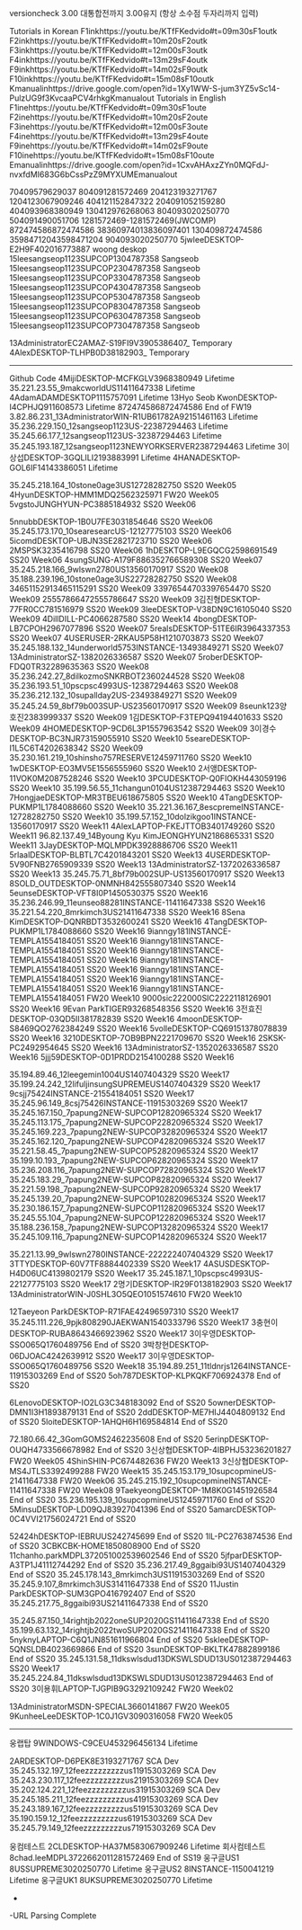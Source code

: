 versioncheck 3.00 대통합전까지 3.00유지 (항상 소수점 두자리까지 입력) 

Tutorials in Korean
F1inkhttps://youtu.be/KTfFKedvido#t=09m30sF1outk F2inkhttps://youtu.be/KTfFKedvido#t=10m20sF2outk F3inkhttps://youtu.be/KTfFKedvido#t=12m00sF3outk F4inkhttps://youtu.be/KTfFKedvido#t=13m29sF4outk F9inkhttps://youtu.be/KTfFKedvido#t=14m02sF9outk F10inkhttps://youtu.be/KTfFKedvido#t=15m08sF10outk Kmanualinhttps://drive.google.com/open?id=1Xy1WW-S-jum3YZ5vSc14-PulzUG9f3KvcaaPCV4rhkgKmanualout
Tutorials in English
F1inehttps://youtu.be/KTfFKedvido#t=09m30sF1oute F2inehttps://youtu.be/KTfFKedvido#t=10m20sF2oute F3inehttps://youtu.be/KTfFKedvido#t=12m00sF3oute F4inehttps://youtu.be/KTfFKedvido#t=13m29sF4oute F9inehttps://youtu.be/KTfFKedvido#t=14m02sF9oute F10inehttps://youtu.be/KTfFKedvido#t=15m08sF10oute Emanualinhttps://drive.google.com/open?id=1CxvAHAxzZYn0MQFdJ-nvxfdMI683G6bCssPzZ9MYXUMEmanualout

70409579629037 804091281572469 204123193271767 1204123067909246 404121152847322 204091052159280 404093968380949 130412976268063 804093020250770 504091490051706 1281572469-1281572469(JWCOMP) 872474586872474586 38360974013836097401 130409872474586 35984712043598471204 904093020250770 5jwleeDESKTOP-E2H9F402016773887 woong deskop
15leesangseop1123SUPCOP1304787358 Sangseob 15leesangseop1123SUPCOP2304787358 Sangseob 15leesangseop1123SUPCOP3304787358 Sangseob 15leesangseop1123SUPCOP4304787358 Sangseob 15leesangseop1123SUPCOP5304787358 Sangseob 15leesangseop1123SUPCOP8304787358 Sangseob
15leesangseop1123SUPCOP6304787358 Sangseob 15leesangseop1123SUPCOP7304787358 Sangseob

13AdministratorEC2AMAZ-S19FI9V3905386407_ Temporary
4AlexDESKTOP-TLHPB0D38182903_ Temporary

------------------------------
Github Code
4MijiDESKTOP-MCFKGLV3968380949 Lifetime
35.221.23.55_9makcworldUS11411647338 Lifetime
4AdamADAMDESKTOP1115757091 Lifetime
13Hyo Seob KwonDESKTOP-I4CPHJQ911608573 Lifetime
872474586872474586 End of FW19
3.82.86.231_13AdministratorWIN-R1UB61782A92151461163 Lifetime
35.236.229.150_12sangseop1123US-22387294463 Lifetime
35.245.66.177_12sangseop1123US-32387294463 Lifetime
35.245.193.187_12sangseop1123NEWYORKSERVER2387294463 Lifetime
3이상섭DESKTOP-3GQLILI2193883991 Lifetime
4HANADESKTOP-GOL6IF14143386051 Lifetime



35.245.218.164_10stone0age3US12728282750 SS20 Week05
4HyunDESKTOP-HMM1MDQ2562325971 FW20 Week05
5vgstoJUNGHYUN-PC3885184932 SS20 Week06

5nnubbDESKTOP-1B0U7FE3031854646 SS20 Week06
35.245.173.170_10searesearcUS-12127775103 SS20 Week06
5icomdDESKTOP-UBJN3SE2821723710 SS20 Week06
2MSPSK3235416798 SS20 Week06
1hDESKTOP-L9EGQCG2598691549 SS20 Week06
4sungSUNG-A179F886352766589308 SS20 Week07
35.245.218.166_9wlswn2780US13560170917 SS20 Week08
35.188.239.196_10stone0age3US22728282750 SS20 Week08
34651152913465115291 SS20 Week09
33976544703397654470 SS20 Week09
25557866472555786647 SS20 Week09
3김진형DESKTOP-77FR0CC781516979 SS20 Week09
3leeDESKTOP-V38DN9C16105040 SS20 Week09
4DillDILL-PC4066287580 SS20 Week14
4bongDESKTOP-LB7CPOH2967077896 SS20 Week07
5realsDESKTOP-51TE6IR3964337353 SS20 Week07
4USERUSER-2RKAU5P58H1210703873 SS20 Week07
35.245.188.132_14underworld5753INSTANCE-13493849271 SS20 Week07
13AdministratorSZ-1382026336587 SS20 Week07
5roberDESKTOP-FDQ0TR32289635363 SS20 Week08
35.236.242.27_8dilkozmoSNKRBOT2360244528 SS20 Week08
35.236.193.51_10pscpsc4993US-12387294463 SS20 Week08
35.236.212.132_10supallday2US-23493849271 SS20 Week09
35.245.24.59_8bf79b003SUP-US23560170917 SS20 Week09
8seunk123양호진2383999337 SS20 Week09
1김DESKTOP-F3TEPQ94194401633 SS20 Week09
4HOMEDESKTOP-9CD6L3P1557963542 SS20 Week09
3이경수DESKTOP-BC3NJR73159055910 SS20 Week10
5seareDESKTOP-I1L5C6T4202638342 SS20 Week09
35.230.161.219_10shinsho757RESERVE12459711760 SS20 Week10
1wDESKTOP-EO3MV5E1556555960 SS20 Week10
2서앵DESKTOP-11VOK0M2087528246 SS20 Week10
3PCUDESKTOP-Q0FIOKH443059196 SS20 Week10
35.199.56.55_11changun0104US12387294463 SS20 Week10
7HongjaeDESKTOP-MR3TBEU618675805 SS20 Week10
4TangDESKTOP-PUKMP1L1784088660 SS20 Week10
35.221.36.167_8escpremeINSTANCE-12728282750 SS20 Week10
35.199.57.152_10dolzikgoo1INSTANCE-13560170917 SS20 Week11
4AlexLAPTOP-FKEJTTOB3401749260 SS20 Week11
96.82.137.49_14Byoung Kyu KimJEONGHYUN2186865331 SS20 Week11
3JayDESKTOP-MQLMPDK3928886706 SS20 Week11
5rlaalDESKTOP-BLBTL7C4201843201 SS20 Week13
4USERDESKTOP-5V90FNB2765909339 SS20 Week13
13AdministratorSZ-1372026336587 SS20 Week13
35.245.75.71_8bf79b002SUP-US13560170917 SS20 Week13
8SOLD_OUTDESKTOP-0NMNH842555807340 SS20 Week14
5eunseDESKTOP-VFT8I0P1450530375 SS20 Week16
35.236.246.99_11eunseo88281INSTANCE-11411647338 SS20 Week16
35.221.54.220_8mrkimch3US21411647338 SS20 Week16
8Sena KimDESKTOP-DQNRBDT3532600241 SS20 Week16
4TangDESKTOP-PUKMP1L1784088660 SS20 Week16
9ianngy181INSTANCE-TEMPLA1554184051 SS20 Week16
9ianngy181INSTANCE-TEMPLA1554184051 SS20 Week16
9ianngy181INSTANCE-TEMPLA1554184051 SS20 Week16
9ianngy181INSTANCE-TEMPLA1554184051 SS20 Week16
9ianngy181INSTANCE-TEMPLA1554184051 SS20 Week16
9ianngy181INSTANCE-TEMPLA1554184051 SS20 Week16
9ianngy181INSTANCE-TEMPLA1554184051 FW20 Week10
9000sic222000SIC2222118126901 SS20 Week16
9Evan ParkTIGER93268548356 SS20 Week16
3전효진DESKTOP-03QD5II381782839 SS20 Week16
4moonDESKTOP-S8469QO2762384249 SS20 Week16
5volleDESKTOP-CQ69151378078839 SS20 Week16
3210DESKTOP-7OB9BPN2221709670 SS20 Week16
2SKSK-PC2492954645 SS20 Week16
13AdministratorSZ-1352026336587 SS20 Week16
5jjj59DESKTOP-0D1PRDD2154100288 SS20 Week16

35.194.89.46_12leegemin1004US1407404329 SS20 Week17
35.199.24.242_12lifuljinsungSUPREMEUS1407404329 SS20 Week17
9csjj75424INSTANCE-21554184051 SS20 Week17
35.245.96.149_8csj75426INSTANCE-11915303269 SS20 Week17
35.245.167.150_7papung2NEW-SUPCOP12820965324 SS20 Week17
35.245.113.175_7papung2NEW-SUPCOP22820965324 SS20 Week17
35.245.169.223_7papung2NEW-SUPCOP32820965324 SS20 Week17
35.245.162.120_7papung2NEW-SUPCOP42820965324 SS20 Week17
35.221.58.45_7papung2NEW-SUPCOP52820965324 SS20 Week17
35.199.10.193_7papung2NEW-SUPCOP62820965324 SS20 Week17
35.236.208.116_7papung2NEW-SUPCOP72820965324 SS20 Week17
35.245.183.29_7papung2NEW-SUPCOP82820965324 SS20 Week17
35.221.59.198_7papung2NEW-SUPCOP92820965324 SS20 Week17
35.245.139.20_7papung2NEW-SUPCOP102820965324 SS20 Week17
35.230.186.157_7papung2NEW-SUPCOP112820965324 SS20 Week17
35.245.55.104_7papung2NEW-SUPCOP122820965324 SS20 Week17
35.188.236.158_7papung2NEW-SUPCOP132820965324 SS20 Week17
35.245.109.116_7papung2NEW-SUPCOP142820965324 SS20 Week17

35.221.13.99_9wlswn2780INSTANCE-222222407404329 SS20 Week17
3TTYDESKTOP-60V7TF8884402339 SS20 Week17
4ASUSDESKTOP-H4D06UC4139802179 SS20 Week17
35.245.187.1_10pscpsc4993US-22127775103 SS20 Week17
2명기DESKTOP-IR29F0138182903 SS20 Week17
13AdministratorWIN-J0SHL3O5QEO1051574610 FW20 Week10

12Taeyeon ParkDESKTOP-R71FAE42496597310 SS20 Week17
35.245.111.226_9pjk808290JAEKWAN1540333796 SS20 Week17
3충현이DESKTOP-RUBA8643466923962 SS20 Week17
3이우영DESKTOP-SSO065Q1760489756 End of SS20
3박창현DESKTOP-06DJOAC4242639912 SS20 Week17
3이우영DESKTOP-SSO065Q1760489756 SS20 Week18
35.194.89.251_11tldnrjs1264INSTANCE-11915303269 End of SS20
5oh787DESKTOP-KLPKQKF706924378 End of SS20

6LenovoDESKTOP-IO2LG3C348183092 End of SS20
5ownerDESKTOP-DMN1I3H1893879131 End of SS20
2ddDESKTOP-ME7HIJ4404809132 End of SS20
5loiteDESKTOP-1AHQH6H169584814 End of SS20

72.180.66.42_3GomGOMS2462235608 End of SS20
5erinpDESKTOP-OUQH4733566678982 End of SS20
3신상협DESKTOP-4IBPHJ53236201827 FW20 Week05
4ShinSHIN-PC674482636 FW20 Week13
3신상협DESKTOP-MS4JTLS3392499288 FW20 Week15
35.245.153.179_10supcopmineUS-21411647338 FW20 Week06
35.245.215.192_10supcopmineINSTANCE-11411647338 FW20 Week08
9TaekyeongDESKTOP-1M8K0G1451926584 End of SS20
35.236.195.139_10supcopmineUS12459711760 End of SS20
5MinsuDESKTOP-LD09QJ83927041396 End of SS20
5amarcDESKTOP-0C4VVI21756024721 End of SS20

52424hDESKTOP-IEBRUUS242745699 End of SS20
1lL-PC2763874536 End of SS20
3CBKCBK-HOME1850808900 End of SS20
11chanho.parkMDPL372051002539602546 End of SS20
5jfparDESKTOP-A3TP1J41112744292 End of SS20
35.236.217.49_8ggaibi93US1407404329 End of SS20
35.245.178.143_8mrkimch3US11915303269 End of SS20
35.245.9.107_8mrkimch3US31411647338 End of SS20
11Justin ParkDESKTOP-SUM3GPO416792407 End of SS20
35.245.217.75_8ggaibi93US21411647338 End of SS20

35.245.87.150_14rightjb2022oneSUP2020GS11411647338 End of SS20
35.199.63.132_14rightjb2022twoSUP2020GS21411647338 End of SS20
5nyknyLAPTOP-C6Q1JN851611966804 End of SS20
5skleeDESKTOP-5QNSLDB4023669866 End of SS20
3sunDESKTOP-BKLTK47882899186 End of SS20
35.245.131.58_11dkswlsdud13DKSWLSDUD13US012387294463 SS20 Week17
35.245.224.84_11dkswlsdud13DKSWLSDUD13US012387294463 End of SS20
3이용휘LAPTOP-TJGPIB9G3292109242 FW20 Week02

13AdministratorMSDN-SPECIAL3660141867 FW20 Week05
9KunheeLeeDESKTOP-1C0J1GV3090316058 FW20 Week05

-----------------------------





웅랩탑 9WINDOWS-C9CEU453296456134 Lifetime 

2ARDESKTOP-D6PEK8E3193271767 SCA Dev
35.245.132.197_12feezzzzzzzzzus11915303269 SCA Dev
35.243.230.117_12feezzzzzzzzzus21915303269 SCA Dev
35.202.124.221_12feezzzzzzzzzus31915303269 SCA Dev
35.245.185.211_12feezzzzzzzzzus41915303269 SCA Dev
35.243.189.167_12feezzzzzzzzzus51915303269 SCA Dev
35.190.159.12_12feezzzzzzzzzus61915303269 SCA Dev
35.245.79.149_12feezzzzzzzzzus71915303269 SCA Dev

웅컴테스트 2CLDESKTOP-HA37M583067909246 Lifetime
회사컴테스트 8chad.leeMDPL3722662011281572469 End of SS19
웅구글US1 8USSUPREME3020250770 Lifetime
웅구글US2 8INSTANCE-1150041219 Lifetime
웅구글UK1 8UKSUPREME3020250770 Lifetime

-
-URL Parsing Complete
